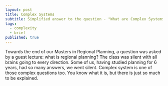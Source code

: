 ```yaml
---
layout: post
title: Complex Systems
subtitle: Simplified answer to the question - "What are Complex Systems?"
tags:
  - complexity
  - brief
published: true
---
```



Towards the end of our Masters in Regional Planning, a question was asked by a guest lecture: what is regional planning? The class was silent with all brains going to every direction. Some of us, having studied planning for 6 years, had so many answers, we went silent. Complex system is one of those complex questions too. You know what it is, but there is just so much to be explained.
